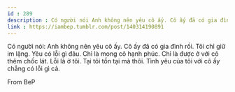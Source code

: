 ```yaml
---
id : 289
description : Có người nói Anh không nên yêu cô ấy. Cô ấy đã có gia đình rồi. Tôi chỉ giữ im lặng. Yêu có lỗi gì đâu. Chỉ là mong cô hạnh phúc. Chỉ là được ở với cô thêm chốc lát. Lỗi là ở tôi. Tại tôi tồn tại mà thôi. Tình yêu của tôi với cô ấy chẳng có lỗi gì cả.
link : https://iambep.tumblr.com/post/140314190891
---
```


Có người nói: Anh không nên yêu cô ấy. Cô ấy đã có gia đình rồi. Tôi chỉ
giữ im lặng. Yêu có lỗi gì đâu. Chỉ là mong cô hạnh phúc. Chỉ là được ở
với cô thêm chốc lát. Lỗi là ở tôi. Tại tôi tồn tại mà thôi. Tình yêu của
tôi với cô ấy chẳng có lỗi gì cả.

From BeP